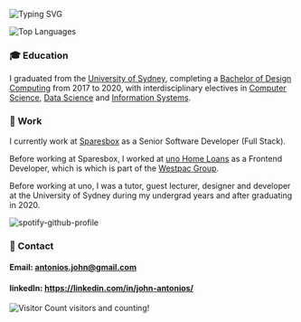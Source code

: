 ![Typing SVG](https://readme-typing-svg.herokuapp.com?font=Comic+Sans+MS&size=32&multiline=true&width=800&height=130&lines=Hi+there%2C+I'm+John+%F0%9F%98%84;I+have+something+important+to+tell+you...;Comic+Sans+is+the+best+font+%F0%9F%98%8E)

![Top Languages](https://github-readme-stats.vercel.app/api/top-langs/?username=JohnAntonios&theme=tokyonight&hide=html,css,scss&layout=compact&custom_title=I%20speak%20in&card_width=800&langs_count=10&hide_border=true)

### 🎓 Education  
I graduated from the [University of Sydney](https://www.sydney.edu.au/), completing a [Bachelor of Design Computing](https://www.sydney.edu.au/courses/courses/uc/bachelor-of-design-computing.html) from 2017 to 2020, with interdisciplinary electives in [Computer Science](https://www.sydney.edu.au/courses/subject-areas/major/computer-science3.html), [Data Science](https://www.sydney.edu.au/courses/subject-areas/major/data-science.html) and [Information Systems](https://www.sydney.edu.au/courses/subject-areas/major/information-systems2.html).

### 💼 Work 

I currently work at [Sparesbox](https://www.sparesbox.com.au/) as a Senior Software Developer (Full Stack). 

Before working at Sparesbox, I worked at [uno Home Loans](https://unohomeloans.com.au) as a Frontend Developer, which is which is part of the [Westpac Group](https://www.westpac.com.au/about-westpac/westpac-group/). 

Before working at uno, I was a tutor, guest lecturer, designer and developer at the University of Sydney during my undergrad years and after graduating in 2020.

![spotify-github-profile](https://spotify-github-profile.vercel.app/api/view?uid=3ov25egwp5ye51ffcadi9zqol&cover_image=true&theme=default)

### 📲 Contact 
#### Email: antonios.john@gmail.com
#### linkedIn: https://linkedin.com/in/john-antonios/

![Visitor Count](https://profile-counter.glitch.me/JohnAntonios/count.svg) visitors and counting!

